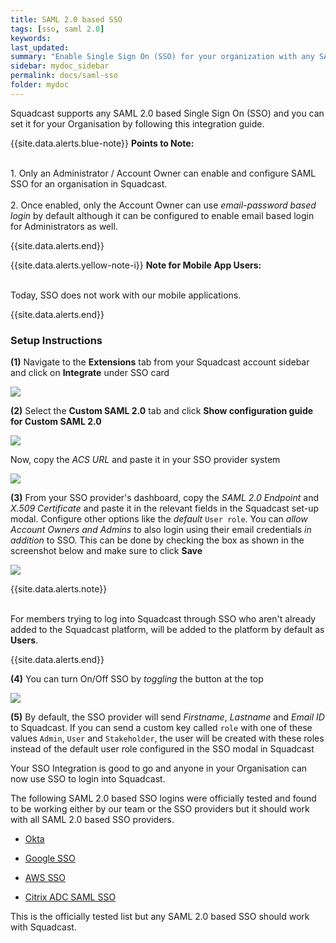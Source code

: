 ```yaml
---
title: SAML 2.0 based SSO
tags: [sso, saml 2.0]
keywords: 
last_updated: 
summary: "Enable Single Sign On (SSO) for your organization with any SAML 2.0 based SSO"
sidebar: mydoc_sidebar
permalink: docs/saml-sso
folder: mydoc
---
```


Squadcast supports any SAML 2.0 based Single Sign On (SSO) and you can set it for your Organisation by following this integration guide.

{{site.data.alerts.blue-note}}
<b>Points to Note: </b>
<br/><br/><p>1. Only an Administrator / Account Owner can enable and configure SAML SSO for an organisation in Squadcast.<br/><br/>
2. Once enabled, only the Account Owner can use *email-password based login* by default although it can be configured to enable email based login for Administrators as well.</p>
{{site.data.alerts.end}}

{{site.data.alerts.yellow-note-i}}
<b>Note for Mobile App Users: </b>
<br/><br/><p>Today, SSO does not work with our mobile applications.</p>
{{site.data.alerts.end}}

### Setup Instructions

**(1)** Navigate to the **Extensions** tab from your Squadcast account sidebar and click on **Integrate** under SSO card

![](images/saml_1.png)

**(2)** Select the **Custom SAML 2.0** tab and click **Show configuration guide for Custom SAML 2.0**

![](images/saml_2_new.png)

Now, copy the *ACS URL* and paste it in your SSO provider system

![](images/saml_3.png)

**(3)** From your SSO provider's dashboard, copy the *SAML 2.0 Endpoint* and *X.509 Certificate* and paste it in the relevant fields in the Squadcast set-up modal. Configure other options like the *default* `User role`. You can *allow Account Owners and Admins* to also login using their email credentials *in addition* to SSO. This can be done by checking the box as shown in the screenshot below and make sure to click **Save**

![](images/saml_4_new.png)

{{site.data.alerts.note}}
<br/><br/><p>For members trying to log into Squadcast through SSO who aren't already added to the Squadcast platform, will be added to the platform by default as <b>Users</b>.</p>
{{site.data.alerts.end}}

**(4)** You can turn On/Off SSO by *toggling* the button at the top

![](images/saml_5.png)

**(5)** By default, the SSO provider will send *Firstname*, *Lastname* and *Email ID* to Squadcast. If you can send a custom key called `role`  with one of these values `Admin`, `User` and `Stakeholder`, the user will be created with these roles instead of the default user role configured in the SSO modal in Squadcast

Your SSO Integration is good to go and anyone in your Organisation can now use SSO to login into Squadcast.

The following SAML 2.0 based SSO logins were officially tested and found to be working either by our team or the SSO providers but it should work with all SAML 2.0 based SSO providers.

- [Okta](https://support.squadcast.com/docs/okta-sso-integration)

- [Google SSO](https://support.squadcast.com/docs/google-sso)

- [AWS SSO](https://docs.aws.amazon.com/singlesignon/latest/userguide/saasapps.html#saasapps-supported)

- [Citrix ADC SAML SSO](https://docs.citrix.com/en-us/citrix-adc/13/aaa-tm/saml-authentication/saml-sign-sign-on.html)

This is the officially tested list but any SAML 2.0 based SSO should work with Squadcast.